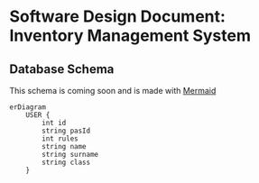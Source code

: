 # Software Design Document: Inventory Management System

## Database Schema

This schema is coming soon and is made with [Mermaid](https://mermaid-js.github.io/mermaid/#/)

```mermaid
erDiagram
    USER {
        int id
        string pasId
        int rules
        string name
        string surname
        string class
    }
```
